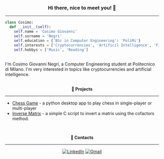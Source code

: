 <h3 align="center"> <b>Hi there, nice to meet you! 👋</b> </h3>

---

```python
class Cosimo:
  def __init__(self):
    self.name = 'Cosimo Giovanni'
    self.surname = 'Negri'
    self.education = {'BSc in Computer Engineering': 'PoliMi'}
    self.interests = ['Cryptocurrencies', 'Artificil Intelligence', 'Finance']
    self.hobbys = ['Music', 'Reading']
```

<br />
I'm Cosimo Giovanni Negri, a Computer Engineering student at Politecnico di Milano. I'm very interested in topics like cryptocurrencies and artificial intelligence.

<br />
<br />
<p align="center"> <b>🔨 Projects</b> </p>

---

- [Chess Game](https://github.com/cosimonegri/chess) - a python desktop app to play chess in single-player or multi-player
- [Inverse Matrix](https://github.com/cosimonegri/inverse-matrix) - a simple C script to invert a matrix using the cofactors method.

<br />
<p align="center"> <b>📢 Contacts</b> </p>

---

<div align=center>

[![LinkedIn](https://img.shields.io/badge/linkedin-%230077B5.svg?style=for-the-badge&logo=linkedin&logoColor=white)](https://www.linkedin.com/in/cosimogiovanninegri)
[![Gmail](https://img.shields.io/badge/Gmail-D14836?style=for-the-badge&logo=gmail&logoColor=white)](mailto:cosimogiovanni@gmail.com)

<div>
